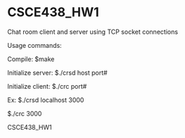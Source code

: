 # CSCE438_HW1

Chat room client and server using TCP socket connections 

Usage commands:

Compile: $make

Initialize server: $./crsd host port#

Initialize client: $./crc port#

Ex: $./crsd localhost 3000

$./crc 3000

CSCE438_HW1 
